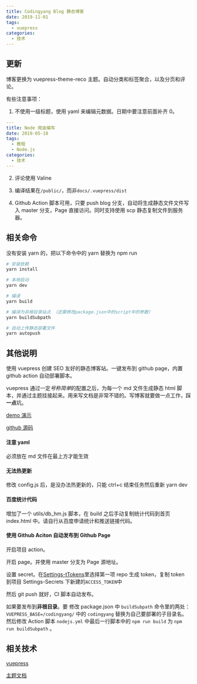 ```yaml
---
title: Codingyang Blog 静态博客
date: 2019-11-01
tags:
  - vuepress
categories:
  - 技术
---
```


## 更新

博客更换为 vuepress-theme-reco 主题。自动分类和标签聚合，以及分页和评论。

有些注意事项：

1. 不使用一级标题，使用 yaml 来编辑元数据。日期中要注意前面补齐 0。

```yaml
---
title: Node 爬虫编写
date: 2019-05-18
tags:
  - 教程
  - Node.js
categories:
  - 技术
---

```

2. 评论使用 Valine

3. 编译结果在`/public/`，而非`docs/.vuepress/dist`

4. Github Action 脚本可用，只要 push blog 分支，自动将生成静态文件文件写入 master 分支，Page 直接访问。同时支持使用 scp 静态复制文件到服务器。

## 相关命令

没有安装 yarn 的，把以下命令中的 yarn 替换为 npm run

```bash
# 安装依赖
yarn install

# 本地启动
yarn dev

# 编译
yarn build

# 编译为非根目录站点 （还需修改package.json中的script中的参数）
yarn buildSubpath

# 自动上传静态部署文件
yarn autopush
```

## 其他说明

使用 vuepress 创建 SEO 友好的静态博客站。一键发布到 github page，内置 github action 自动部署脚本。

vuepress 通过一定*号称简单*的配置之后，为每一个 md 文件生成静态 html 脚本，并通过主题挂接起来。用来写文档是非常不错的。写博客就要做一点工作，踩**一点**坑。

[demo 演示](http://www.codingyang.com/)

[github 源码](https://github.com/Rackar/rackar.github.io)

#### 注意 yaml

必须放在 md 文件在最上方才能生效

#### 无法热更新

修改 config.js 后，是没办法热更新的，只能 ctrl+c 结束任务然后重新 yarn dev

#### 百度统计代码

增加了一个 utils/db_hm.js 脚本，在 build 之后手动复制统计代码到首页 index.html 中。请自行从百度申请统计和推送链接代码。

#### 使用 Github Aciton 自动发布到 Github Page

开启项目 action。

开启 page。并使用 master 分支为 Page 源地址。

设置 secret。在[Settings-tTokens](https://github.com/settings/tokens)里选择第一项 repo 生成 token，复制 token 到项目 Settings-Secrets 下新建的`ACCESS_TOKEN`中

然后 git push 就好，CI 脚本自动发布。

如果要发布到**非根目录**。要 修改 package.json 中 `buildSubpath` 命令里的两处： `VUEPRESS_BASE=/codingyang/` 中的 `codingyang` 替换为自己要部署的子目录名。然后修改 Action 脚本 `nodejs.yml` 中最后一行脚本中的 `npm run build` 为 `npm run buildSubpath` 。

## 相关技术

[vuepress](https://v1.vuepress.vuejs.org/zh/guide/)

[主题文档](https://vuepress-theme-reco.recoluan.com/)
